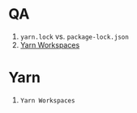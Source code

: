 # QA
1. `yarn.lock` vs. `package-lock.json`
2. [Yarn Workspaces](https://classic.yarnpkg.com/en/docs/workspaces/)









# Yarn



1. `Yarn Workspaces`

